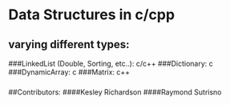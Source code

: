 # Data Structures in c/cpp
## varying different types:
###LinkedList (Double, Sorting, etc..): c/c++ 
###Dictionary: c 
###DynamicArray: c 
###Matrix: c++

###
##Contributors:
####Kesley Richardson
####Raymond Sutrisno

